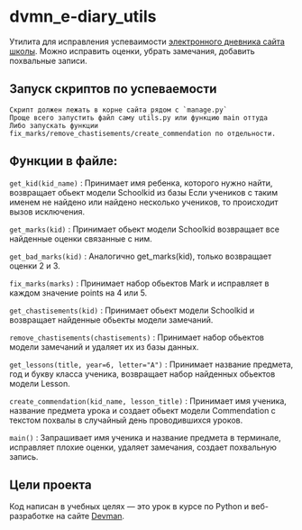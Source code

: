 # dvmn_e-diary_utils
Утилита для исправления успеваимости [электронного дневника сайта школы](https://github.com/Zed-chi/e-diary). Можно исправить оценки, убрать замечания, добавить похвальные записи.

## Запуск скриптов по успеваемости
    Скрипт должен лежать в корне сайта рядом с `manage.py`
    Проще всего запустить файл саму utils.py или функцию main оттуда
    Либо запускать функции fix_marks/remove_chastisements/create_commendation по отдельности.
 
## Функции в файле:

`get_kid(kid_name)` : Принимает имя ребенка, которого нужно найти, возвращает обьект модели Schoolkid из базы Если учеников с таким именем не найдено или найдено несколько учеников, то происходит вызов исключения.

`get_marks(kid)` : Принимает обьект модели Schoolkid возвращает все найденные оценки связанные с ним.

`get_bad_marks(kid)` : Аналогично get_marks(kid), только возвращает оценки 2 и 3.

`fix_marks(marks)` : Принимает набор обьектов Mark и исправляет в каждом значение points на 4 или 5.

`get_chastisements(kid)` : Принимает обьект модели Schoolkid и возвращает найденные обьекты модели замечаний.

`remove_chastisements(chastisements)` : Принимает набор обьектов модели замечаний и удаляет их из базы данных.

`get_lessons(title, year=6, letter="А")` : Принимает название предмета, год и букву класса ученика, возвращает набор найденных обьектов модели Lesson.

`create_commendation(kid_name, lesson_title)` : Принимает имя ученика, название предмета урока и создает обьект модели Сommendation с текстом похвалы в случайный день проводившихся уроков.

`main()` :
Запрашивает имя ученика и название предмета в терминале, исправляет плохие оценки, удаляет замечания, создает похвальную запись.

## Цели проекта

Код написан в учебных целях — это урок в курсе по Python и веб-разработке на сайте [Devman](https://dvmn.org).
